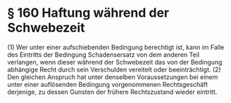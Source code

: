 # § 160 Haftung während der Schwebezeit
(1) Wer unter einer aufschiebenden Bedingung berechtigt ist, kann im Falle des Eintritts der Bedingung Schadensersatz von dem anderen Teil verlangen, wenn dieser während der Schwebezeit das von der Bedingung abhängige Recht durch sein Verschulden vereitelt oder beeinträchtigt.
(2) Den gleichen Anspruch hat unter denselben Voraussetzungen bei einem unter einer auflösenden Bedingung vorgenommenen Rechtsgeschäft derjenige, zu dessen Gunsten der frühere Rechtszustand wieder eintritt.
